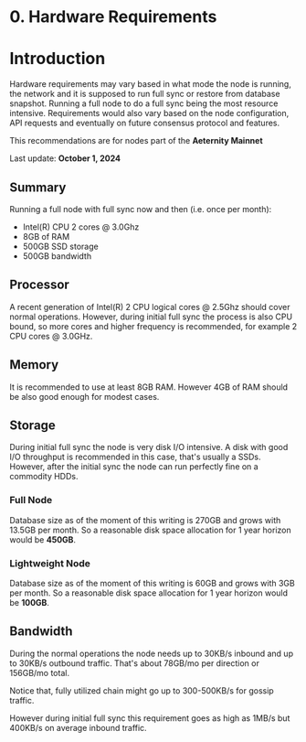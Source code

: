 # 0. Hardware Requirements

# Introduction

Hardware requirements may vary based in what mode the node is running, the network and it is supposed to run full sync or restore from database snapshot. Running a full node to do a full sync being the most resource intensive.
Requirements would also vary based on the node configuration, API requests and eventually on future consensus protocol and features.

This recommendations are for nodes part of the **Aeternity Mainnet**

Last update: **October 1, 2024**

## Summary

Running a full node with full sync now and then (i.e. once per month):

- Intel(R) CPU 2 cores @ 3.0Ghz
- 8GB of RAM
- 500GB SSD storage
- 500GB bandwidth

## Processor

A recent generation of Intel(R) 2 CPU logical cores @ 2.5Ghz should cover normal operations.
However, during initial full sync the process is also CPU bound,
so more cores and higher frequency is recommended, for example 2 CPU cores @ 3.0GHz.

## Memory

It is recommended to use at least 8GB RAM.
However 4GB of RAM should be also good enough for modest cases.

## Storage

During initial full sync the node is very disk I/O intensive.
A disk with good I/O throughput is recommended in this case, that's usually a SSDs.
However, after the initial sync the node can run perfectly fine on a commodity HDDs.

### Full Node

Database size as of the moment of this writing is 270GB and grows with 13.5GB per month.
So a reasonable disk space allocation for 1 year horizon would be **450GB**.

### Lightweight Node

Database size as of the moment of this writing is 60GB and grows with 3GB per month.
So a reasonable disk space allocation for 1 year horizon would be **100GB**.

## Bandwidth

During the normal operations the node needs up to 30KB/s inbound and up to 30KB/s outbound traffic.
That's about 78GB/mo per direction or 156GB/mo total.

Notice that, fully utilized chain might go up to 300-500KB/s for gossip traffic.

However during initial full sync this requirement goes as high as 1MB/s but 400KB/s on average inbound traffic.
